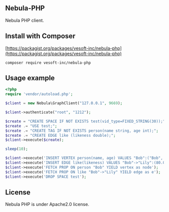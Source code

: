 ## Nebula-PHP

Nebula PHP client.

## Install with Composer

[https://packagist.org/packages/vesoft-inc/nebula-php](https://packagist.org/packages/vesoft-inc/nebula-php)
```shell
composer require vesoft-inc/nebula-php
```

## Usage example

```php
<?php
require 'vendor/autoload.php';

$client = new Nebula\GraphClient("127.0.0.1", 9669);

$client->authenticate("root", "1212");

$create = "CREATE SPACE IF NOT EXISTS test(vid_type=FIXED_STRING(30));";
$create .= "USE test;";
$create .= "CREATE TAG IF NOT EXISTS person(name string, age int);";
$create .= "CREATE EDGE like (likeness double);";
$client->execute($create);

sleep(10);

$client->execute('INSERT VERTEX person(name, age) VALUES "Bob":("Bob", 10), "Lily":("Lily", 9)');
$client->execute('INSERT EDGE like(likeness) VALUES "Bob"->"Lily":(80.0);');
$client->execute('FETCH PROP ON person "Bob" YIELD vertex as node');
$client->execute('FETCH PROP ON like "Bob"->"Lily" YIELD edge as e');
$client->execute('DROP SPACE test');
```

## License

Nebula PHP is under Apache2.0 license.
